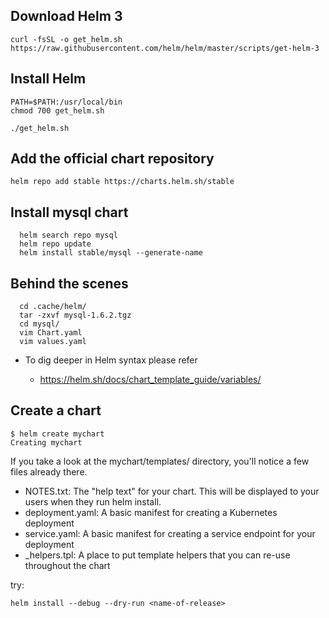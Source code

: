 ## Download Helm 3

  	curl -fsSL -o get_helm.sh https://raw.githubusercontent.com/helm/helm/master/scripts/get-helm-3

## Install Helm

    PATH=$PATH:/usr/local/bin
    chmod 700 get_helm.sh

    ./get_helm.sh
    


## Add the official chart repository

	helm repo add stable https://charts.helm.sh/stable
 
## Install mysql chart

	  helm search repo mysql
	  helm repo update
	  helm install stable/mysql --generate-name

  
## Behind the scenes 

	  cd .cache/helm/
	  tar -zxvf mysql-1.6.2.tgz
	  cd mysql/
	  vim Chart.yaml
	  vim values.yaml


- To dig deeper in Helm syntax please refer 
	
	- https://helm.sh/docs/chart_template_guide/variables/

## Create a chart

	$ helm create mychart
	Creating mychart
	
If you take a look at the mychart/templates/ directory, you'll notice a few files already there.

- NOTES.txt: The "help text" for your chart. This will be displayed to your users when they run helm install.
- deployment.yaml: A basic manifest for creating a Kubernetes deployment
- service.yaml: A basic manifest for creating a service endpoint for your deployment
- _helpers.tpl: A place to put template helpers that you can re-use throughout the chart

try: 

	helm install --debug --dry-run <name-of-release>
	
	
